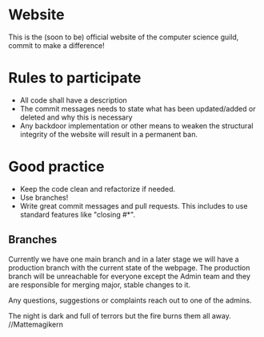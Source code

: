# Website
This is the (soon to be) official website of the computer science guild, commit to make a difference! 

# Rules to participate
* All code shall have a description
* The commit messages needs to state what has been updated/added or deleted and why this is necessary
* Any backdoor implementation or other means to weaken the structural integrity of the website will result in a permanent ban.

# Good practice
* Keep the code clean and refactorize if needed.
* Use branches!
* Write great commit messages and pull requests.
This includes to use standard features like "closing #*".

## Branches
Currently we have one main branch and in a later stage we will have a production branch with the current state of the webpage. The production branch will be unreachable for everyone except the Admin team and they are responsible for merging major, stable changes to it.

Any questions, suggestions or complaints reach out to one of the admins.

The night is dark and full of terrors but the fire burns them all away.
//Mattemagikern